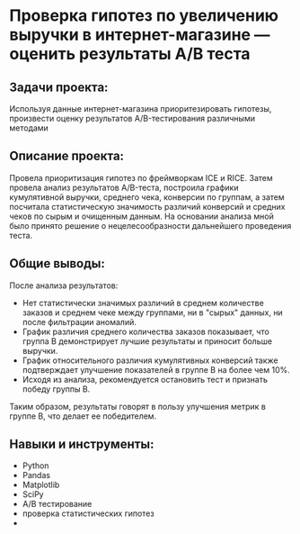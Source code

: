 # Проверка гипотез по увеличению выручки в интернет-магазине — оценить результаты A/B теста

## Задачи проекта:
Используя данные интернет-магазина приоритезировать гипотезы, произвести оценку результатов A/B-тестирования 
различными методами

## Описание проекта:
Провела приоритизация гипотез по фреймворкам ICE и RICE. Затем провела анализ
результатов A/B-теста, построила графики кумулятивной выручки, среднего чека,
конверсии по группам, а затем посчитала статистическую значимость различий конверсий
и средних чеков по сырым и очищенным данным. На основании анализа мной было
принято решение о нецелесообразности дальнейшего проведения теста.


## Общие выводы:
После анализа результатов:

- Нет статистически значимых различий в среднем количестве заказов и среднем чеке между группами, ни в "сырых" данных, ни после фильтрации аномалий.
- График различия среднего количества заказов показывает, что группа B демонстрирует лучшие результаты и приносит больше выручки.
- График относительного различия кумулятивных конверсий также подтверждает улучшение показателей в группе B на более чем 10%.
- Исходя из анализа, рекомендуется остановить тест и признать победу группы B.

Таким образом, результаты говорят в пользу улучшения метрик в группе B, что делает ее победителем.

## Навыки и инструменты:
- Python
- Pandas
- Matplotlib
- SciPy
- A/B тестирование
- проверка статистических гипотез
- 
